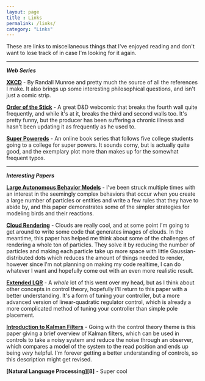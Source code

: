 ```yaml
---
layout: page
title : Links
permalink: /links/
category: "Links"
---
```


These are links to miscellaneous things that I've enjoyed reading and don't want to lose track of in case I'm looking for it again.

---

***Web Series***

**[XKCD][1]** \- By Randall Munroe and pretty much the source of all the references I make. It also brings up some interesting philosophical questions, and isn't just a comic strip.

**[Order of the Stick][2]** \- A great D&D webcomic that breaks the fourth wall quite frequently, and while it's at it, breaks the third and second walls too. It's pretty funny, but the producer has been suffering a chronic illness and hasn't been updating it as frequently as he used to.

**[Super Powereds][3]** \- An online book series that follows five college students going to a college for super powers. It sounds corny, but is actually quite good, and the exemplary plot more than makes up for the somewhat frequent typos.

---

***Interesting Papers***

**[Large Autonomous Behavior Models][4]** \- I've been struck multiple times with an interest in the seemingly complex behaviors that occur when you create a large number of particles or entities and write a few rules that they have to abide by, and this paper demonstrates some of the simpler strategies for modeling birds and their reactions.

**[Cloud Rendering][5]** \- Clouds are really cool, and at some point I'm going to get around to write some code that generates images of clouds. In the meantime, this paper has helped me think about some of the challenges of rendering a whole ton of particles. They solve it by reducing the number of particles and making each particle take up more space with little Gaussian-distributed dots which reduces the amount of things needed to render, however since I'm not planning on making my code realtime, I can do whatever I want and hopefully come out with an even more realistic result.

**[Extended LQR][6]** \- A _whole_ lot of this went over my head, but as I think about other concepts in control theory, hopefully I'll return to this paper with a better understanding. It's a form of tuning your controller, but a more advanced version of linear-quadratic regulator control, which is already a more complicated method of tuning your controller than simple pole placement.

**[Introduction to Kalman Filters][7]** \- Going with the control theory theme is this paper giving a brief overview of Kalman filters, which can be used in controls to take a noisy system and reduce the noise through an observer, which compares a model of the system to the read position and ends up being _very_ helpful. I'm forever getting a better understanding of controls, so this description might get revised.

**[Natural Language Processing][8]** \- Super cool





[1]:https://xkcd.com
[2]:http://www.giantitp.com/comics/oots0001.html
[3]:http://www.drewhayesnovels.com/superpowereds/
[4]:http://www.red3d.com/cwr/papers/2000/pip.pdf
[5]:http://www.markmark.net/PDFs/RTClouds_HarrisEG2001.pdf
[6]:https://pdfs.semanticscholar.org/7958/d2367c0f1988dbd2b9644ad65f86a8fca98b.pdf
[7]:http://www.cs.unc.edu/~welch/media/pdf/kalman_intro.pdf
